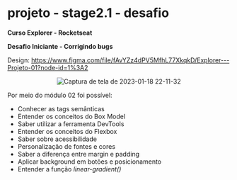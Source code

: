 # projeto - stage2.1 - desafio
**Curso Explorer - Rocketseat**

**Desafio Iniciante - Corrigindo bugs**

Design: https://www.figma.com/file/fAvYZz4dPV5MfhL77XkqkD/Explorer---Projeto-01?node-id=1%3A2

<div align="center">

![Captura de tela de 2023-01-18 22-11-32](https://user-images.githubusercontent.com/54086293/213332505-5f43fade-6f68-4ceb-bf2a-c52a6a448902.jpg)

</div>

Por meio do módulo 02 foi possível:
- Conhecer as tags semânticas
- Entender os conceitos do Box Model
- Saber utilizar a ferramenta DevTools
- Entender os conceitos do Flexbox
- Saber sobre acessibilidade
- Personalização de fontes e cores
- Saber a diferença entre margin e padding
- Aplicar background em botões e posicionamento
- Entender a função _linear-gradient()_
